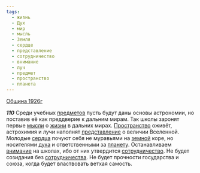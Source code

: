 ```yaml
---
tags:
  - жизнь
  - Дух
  - мир
  - мысль
  - Земля
  - сердце
  - представление
  - сотрудничество
  - внимание
  - луч
  - предмет
  - пространство
  - планета
---
```


[Община 1926г](https://127.0.0.1:4002/agni/1926)

___110___
Среди учебных [предметов](../../../tags/#предмет) пусть будут даны основы астрономии, но поставив её как преддверие к дальним мирам. Так школы заронят первые [мысли](../../../tags/#мысль) о [жизни](../../../tags/#жизнь) в дальних мирах. [Пространство](../../../tags/#пространство) оживёт, астрохимия и лучи наполнят [представление](../../../tags/#представление) о величии Вселенной. Молодые [сердца](../../../tags/#сердце) почуют себя не муравьями на [земной](../../../tags/#Земля) коре, но носителями [духа](../../../tags/#Дух) и ответственными за [планету](../../../tags/#планета). Останавливаем [внимание](../../../tags/#внимание) на школах, ибо от них утвердится [сотрудничество](../../../tags/#сотрудничество). Не будет созидания без [сотрудничества](../../../tags/#сотрудничество). Не будет прочности государства и союза, когда будет властвовать ветхая самость.   

